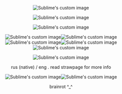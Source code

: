 
<p align="center">
  <img src="https://64.media.tumblr.com/6886c38f1328500fae851bebf96c8c8d/0849fa6899c3a334-9b/s540x810/a06c7e0342f4ec73f6ee8fa3c05346cfb696db5b.gifv" alt="Sublime's custom image"/>
</p>
<p align="center">
  <img src="https://sun9-64.userapi.com/impg/Ys68wNu2aFtKWLIvB_sTJUltnknNvckKvJeoQQ/CZ-hFTb88Gs.jpg?size=400x363&quality=96&sign=97fdee1ba5b4bf6ef9b9777509c09fb9&type=album" alt="Sublime's custom image"/>
</p>
<p align="center">
  <img src="https://github.com/user-attachments/assets/a66d8325-7879-4087-ac48-3c2f1ad067fc" alt="Sublime's custom image"/>
</p>
<p align="center">
  <img src="https://github.com/user-attachments/assets/f6bb60df-38ff-43e2-9580-509396765a53" alt="Sublime's custom image"/><img src="https://github.com/user-attachments/assets/f6bb60df-38ff-43e2-9580-509396765a53" alt="Sublime's custom image"/><img src="https://github.com/user-attachments/assets/f6bb60df-38ff-43e2-9580-509396765a53" alt="Sublime's custom image"/><img src="https://github.com/user-attachments/assets/f6bb60df-38ff-43e2-9580-509396765a53" alt="Sublime's custom image"/><img src="https://github.com/user-attachments/assets/f6bb60df-38ff-43e2-9580-509396765a53" alt="Sublime's custom image"/>


<p align="center">
  <img src="https://github.com/user-attachments/assets/e05fcedc-e5dc-403d-9ea7-0d199449d46d" alt="Sublime's custom image"/>
</p>

<p align="center"> rus (native) / eng . read strawpage for more info
  
<p align="center">
  <img src="https://sun9-33.userapi.com/impg/WE4pObCPnfPcoetT4UdWMY2-FJ9wM8ievlYvyA/O6nsboghFRU.jpg?size=494x128&quality=95&sign=ddf44b109db554048c97763f19e1de99&type=album" alt="Sublime's custom image"/><img src="https://64.media.tumblr.com/5a502016c0eee87e460bd685992318bd/0a049cf6e68c3c6c-5e/s250x400/c4e61cc8109807fe63c5a9ffde4bb3aacd92a954.pnj" alt="Sublime's custom image"/>
</p>
<p align="center"> brainrot ^_^



